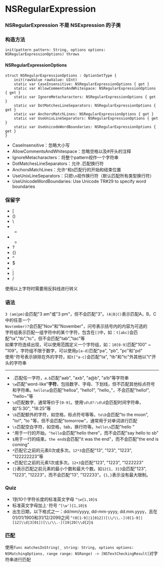 # NSRegularExpression
### NSRegularExpression 不是 NSExpression 的子类
### 构造方法
`init(pattern pattern: String, options options: NSRegularExpressionOptions) throws`

#### NSRegularExpressionOptions
    struct NSRegularExpressionOptions : OptionSetType {
        init(rawValue rawValue: UInt)
        static var CaseInsensitive: NSRegularExpressionOptions { get }
        static var AllowCommentsAndWhitespace: NSRegularExpressionOptions { get }
        static var IgnoreMetacharacters: NSRegularExpressionOptions { get }
        static var DotMatchesLineSeparators: NSRegularExpressionOptions { get }
        static var AnchorsMatchLines: NSRegularExpressionOptions { get }
        static var UseUnixLineSeparators: NSRegularExpressionOptions { get }
        static var UseUnicodeWordBoundaries: NSRegularExpressionOptions { get }
    }
    
* CaseInsensitive：忽略大小写
* AllowCommentsAndWhitespace：忽略空格以及#开头的注释
* IgnoreMetacharacters：将整个pattern视作一个字符串
* DotMatchesLineSeparators：允许`.`匹配换行符
* AnchorsMatchLines：允许`^`和`$`匹配行的开始和结束位置
* UseUnixLineSeparators：只把`\n`视作换行符（默认匹配所有类型换行符）
* UseUnicodeWordBoundaries: Use Unicode TR#29 to specify word boundaries
### 保留字
* [
* ()
* \
* *
* +
* ?
* {}
* ^
* $
* .
* |
* /

使用以上字符时需要用反斜线进行转义

### 语法
`3 (am|pm)`会匹配"3 am"或"3 pm"，但不会匹配"3"。`(A|B|C)`表示匹配A，B，C中的任意一个  
`Nov(ember)?`会匹配"Nov"和"November"，问号表示括号内的内容为可选的  
字符组表示匹配一组字符中的某个字符，包含在`[]`中，如：`t[abc]`会匹配"ta","tb","tc"，但不会匹配"tab","tac"等  
如果字符连续出现，可以使用范围定义一个字符组，如：`10[0-9]`匹配"100" ~ "109"。字符组不限于数字，可以使用`p[a-d]`匹配"pa", "pb", "pc"和"pd"  
使用`^`符号表示排除在外的字符，如`t[^a-c]`会匹配"ta", "tb"和"tc"外其他以"t"开头的字符串  

---

* `.`匹配任一字符，`a.b`匹配"aab", "axb", "a@b", "a!b"等字符串
* `\w`匹配"word-like"**字符**，包括数字、字母、下划线，但不匹配其他标点符号和字符串。`hello\w`会匹配"helloa", "hello1", "hello_"，不会匹配"hello!", "hello~"等
* `\d`匹配数字，通常等价于`[0-9]`。使用`\d\d?:\d\d`会匹配时间字符串，如"5:30", "18:25"等
* `\b`匹配额外的字符，如空格，标点符号等等。`to\b`会匹配"to the moon", "to!", "to "等，但不会匹配"tomorrow"，通常用于对单词进行匹配
* `\s`匹配空白字符，如空格，tab，换行符等。`hello\s`匹配"hello "
* `^`用于一行的开始。`^hello`会匹配"hello there"，而不会匹配"say hello to sb"
* `$`用于一行的结束。`the end$`会匹配"it was the end"，而不会匹配"the end is coming"
* `*`匹配它之前的元素0次或多次。`12*3`会匹配"13", "123", "1223", "122222223"等
* `+`匹配它之前的元素1次或多次。`12+3`会匹配"123", "1223", "1222223"
* `{}`表示匹配之前元素的最小个数和最大个数。如`12{1, 3}3`会匹配"123", "1223", "12223"，而不会匹配"13", "122233"。`{1,}`表示没有最大限制。

### Quiz
* 1到10个字符长度的标准英文字母 `^\w{1,10}$`
* 标准英文字母加上`'`符号 `^[\w']{1,10}$`
* 出生日期，以下格式之一：dd/mm/yyyy, dd-mm-yyyy, dd.mm.yyyy，且在01/01/1900和31/12/2099之间 `^(0[1-9]|1[012])[\\/\\.-](0[1-9]|[12]\\d|3[01])[\\/\\.-](19|20)\\d{2}$`

### 匹配
使用`func matchesInString(_ string: String, options options: NSMatchingOptions, range range: NSRange) -> [NSTextCheckingResult]`对字符串进行匹配  
